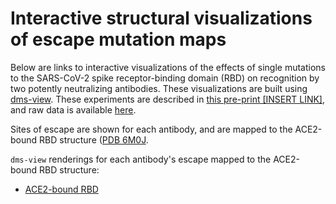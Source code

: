 # Interactive structural visualizations of escape mutation maps

Below are links to interactive visualizations of the effects of single mutations to the SARS-CoV-2 spike receptor-binding domain (RBD) on recognition by two potently neutralizing antibodies. These visualizations are built using [dms-view](https://dms-view.github.io/docs/). These experiments are described in [this pre-print [INSERT LINK]](), and raw data is available [here](https://github.com/jbloomlab/SARS-CoV-2-RBD_MAP_AZ_Abs/blob/main/results/supp_data/AZ_cocktail_raw_data.csv).

Sites of escape are shown for each antibody, and are mapped to the ACE2-bound RBD structure ([PDB 6M0J](https://www.rcsb.org/structure/6M0J). 

`dms-view` renderings for each antibody's escape mapped to the ACE2-bound RBD structure:
 - <a href="https://dms-view.github.io/?markdown-url=https%3A%2F%2Fraw.githubusercontent.com%2Fjbloomlab%2FSARS-CoV-2-RBD_MAP_AZ_Abs%2Fmain%2Fdata%2Fdms-view_metadata.md&pdb-url=https%3A%2F%2Fraw.githubusercontent.com%2Fjbloomlab%2FSARS-CoV-2-RBD_MAP_AZ_Abs%2Fmain%2Fdata%2Fpdbs%2F6M0J.pdb&data-url=https%3A%2F%2Fraw.githubusercontent.com%2Fjbloomlab%2FSARS-CoV-2-RBD_MAP_AZ_Abs%2Fmain%2Fresults%2Fsupp_data%2FAZ_cocktail_6m0j_dms-view_data.csv&condition=COV2-2130&site_metric=site_total+escape&mutation_metric=mut_escape+color+ACE2+bind&selected_sites=346%2C444%2C445%2C446%2C447%2C448%2C449%2C450%2C476%2C486%2C487%2C489%2C494&protein-data-color=&protein-other-color=pink" target="_blank">ACE2-bound RBD</a> 

 